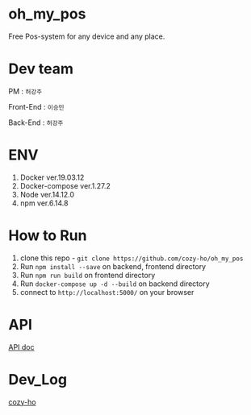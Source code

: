 # oh_my_pos
Free Pos-system for any device and any place.

# Dev team
PM : `허강주`

Front-End : `이승민`

Back-End : `허강주`


# ENV
1. Docker ver.19.03.12
2. Docker-compose ver.1.27.2
3. Node ver.14.12.0
4. npm ver.6.14.8

# How to Run
1. clone this repo - `git clone https://github.com/cozy-ho/oh_my_pos`
2. Run `npm install --save` on backend, frontend directory
3. Run `npm run build` on frontend directory
4. Run `docker-compose up -d --build` on backend directory
5. connect to `http://localhost:5000/` on your browser

# API
[API doc](./api.md)

# Dev_Log
[cozy-ho](./devlog.md)

